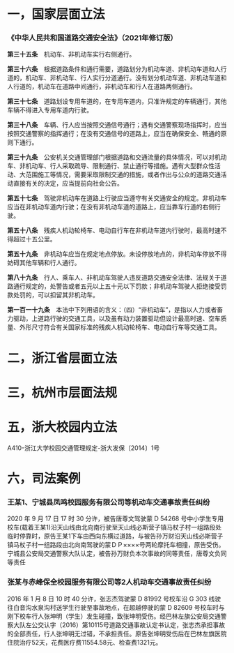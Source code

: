 # 一，国家层面立法

### 《中华人民共和国道路交通安全法》（2021年修订版）

**第三十五条**　机动车、非机动车实行右侧通行。

**第三十六条**　根据道路条件和通行需要，道路划分为机动车道、非机动车道和人行道的，机动车、非机动车、行人实行分道通行。没有划分机动车道、非机动车道和人行道的，机动车在道路中间通行，非机动车和行人在道路两侧通行。

**第三十七条**　道路划设专用车道的，在专用车道内，只准许规定的车辆通行，其他车辆不得进入专用车道内行驶。

**第三十八条**　车辆、行人应当按照交通信号通行；遇有交通警察现场指挥时，应当按照交通警察的指挥通行；在没有交通信号的道路上，应当在确保安全、畅通的原则下通行。

**第三十九条**　公安机关交通管理部门根据道路和交通流量的具体情况，可以对机动车、非机动车、行人采取疏导、限制通行、禁止通行等措施。遇有大型群众性活动、大范围施工等情况，需要采取限制交通的措施，或者作出与公众的道路交通活动直接有关的决定，应当提前向社会公告。

**第五十七条**　驾驶非机动车在道路上行驶应当遵守有关交通安全的规定。非机动车应当在非机动车道内行驶；在没有非机动车道的道路上，应当靠车行道的右侧行驶。

**第五十八条**　残疾人机动轮椅车、电动自行车在非机动车道内行驶时，最高时速不得超过十五公里。

**第五十九条**　非机动车应当在规定地点停放。未设停放地点的，非机动车停放不得妨碍其他车辆和行人通行。

**第八十九条**　行人、乘车人、非机动车驾驶人违反道路交通安全法律、法规关于道路通行规定的，处警告或者五元以上五十元以下罚款；非机动车驾驶人拒绝接受罚款处罚的，可以扣留其非机动车。

**第一百一十九条**　本法中下列用语的含义：（四）“非机动车”，是指以人力或者畜力驱动，上道路行驶的交通工具，以及虽有动力装置驱动但设计最高时速、空车质量、外形尺寸符合有关国家标准的残疾人机动轮椅车、电动自行车等交通工具。

# 二，浙江省层面立法

[浙江省公安厅关于印发《浙江省非机动车登记规定》(修订)的通知]: https://www.zj.gov.cn/art/2020/7/6/art_1229620680_2392870.html

# 三，杭州市层面法规

[杭州市非机动车、行人和乘车人交通管理处罚规定]: http://www.hangzhou.gov.cn/art/2019/7/12/art_1663804_5312.html

# 五，浙大校园内立法

A410-浙江大学校园交通管理规定-浙大发保〔2014〕1号 

# 六，司法案例

### 王某1、宁城县凤鸣校园服务有限公司等机动车交通事故责任纠纷

2020 年 9 月 17 日 17 时 30 分许，被告唐尊文驾驶蒙 D 54268 号中小学生专用校车(载着王某1)沿天山线由北向南行驶至天山线必斯营子镇马杖子村一组路段处临时停靠时，原告王某1下车由西向东横过道路，与被告孙万财沿天山线必斯营子镇马杖子村一组路段由北向南驾驶的蒙ＤＰ××××号两轮摩托车相撞，原告受伤。宁城县公安局交通警察大队认定，被告孙万财负本次事故的同等责任，唐尊文负同等责任

### 张某与赤峰保全校园服务有限公司等2人机动车交通事故责任纠纷

2016 年 1 月 8 日 10 时 40 分许，张志杰驾驶蒙 D 81992 号校车沿 G 303 线驶往白音沟水泉沟村送学生行驶至事故地点，在超越停驶的蒙 D 82609 号校车时与刚下校车行人张坤明（学生）发生碰撞，致张坤明受伤。经巴林左旗公安局交通警察大队左公交认字（2016）第10115号道路交通事故认定书认定，张志杰承担事故的全部责任，行人张坤明无过错，不承担责任。原告张坤明受伤后在巴林左旗医院住院治疗52天，花费医疗费11554.58元、检查费1321元。








